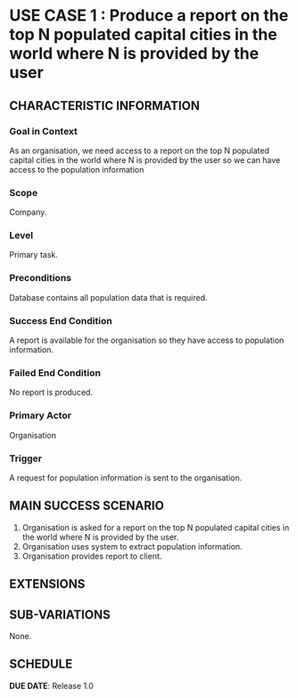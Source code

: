 # USE CASE 1 : Produce a report on the top N populated capital cities in the world where N is provided by the user 
## CHARACTERISTIC INFORMATION

### Goal in Context

As an organisation, we need access to a report on the top N populated capital cities in the world where N is provided by the user  so we can have access to the population information
### Scope

Company.

### Level

Primary task.

### Preconditions

Database contains all population data that is required.

### Success End Condition

A report is available for the organisation so they have access to population information.

### Failed End Condition

No report is produced.

### Primary Actor

Organisation

### Trigger

A request for population information is sent to the organisation.

## MAIN SUCCESS SCENARIO

1. Organisation is asked for a report on the top N populated capital cities in the world where N is provided by the user.
2. Organisation uses system to extract population information.
3. Organisation provides report to client.

## EXTENSIONS


## SUB-VARIATIONS

None.

## SCHEDULE

**DUE DATE**: Release 1.0